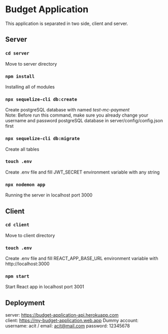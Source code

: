 # Budget Application

This application is separated in two side, client and server.

## Server

### `cd server`

Move to server directory

### `npm install`

Installing all of modules

### `npx sequelize-cli db:create`

Create postgreSQL database with named _test-mc-payment_\
Note: Before run this command, make sure you already change your username and password postgreSQL database in server/config/config.json first

### `npx sequelize-cli db:migrate`

Create all tables

### `touch .env`

Create .env file and fill JWT_SECRET environment variable with any string

### `npx nodemon app`

Running the server in localhost port 3000

## Client

### `cd client`

Move to client directory

### `touch .env`

Create .env file and fill REACT_APP_BASE_URL environment variable with http://localhost:3000

### `npm start`

Start React app in localhost port 3001

## Deployment

server: https://budget-application-api.herokuapp.com \
client: https://my-budget-application.web.app
Dummy account:\
username: acit / email: acit@mail.com
password: 12345678
